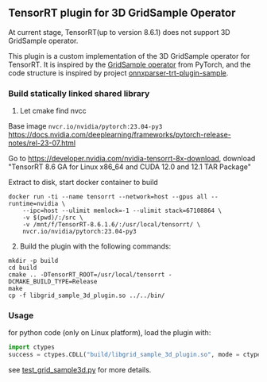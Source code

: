 ## TensorRT plugin for 3D GridSample Operator

At current stage, TensorRT(up to version 8.6.1) does not support 3D GridSample operator.

This plugin is a custom implementation of the 3D GridSample operator for TensorRT. It is inspired by the [GridSample operator](https://pytorch.org/docs/stable/generated/torch.nn.functional.grid_sample.html) from PyTorch, and the code structure is inspired by project [onnxparser-trt-plugin-sample](https://github.com/TrojanXu/onnxparser-trt-plugin-sample).

### Build statically linked shared library

1. Let cmake find nvcc

Base image `nvcr.io/nvidia/pytorch:23.04-py3` https://docs.nvidia.com/deeplearning/frameworks/pytorch-release-notes/rel-23-07.html

Go to https://developer.nvidia.com/nvidia-tensorrt-8x-download, download "TensorRT 8.6 GA for Linux x86_64 and CUDA 12.0 and 12.1 TAR Package"

Extract to disk,  start docker container to build

```
docker run -ti --name tensorrt --network=host --gpus all --runtime=nvidia \
    --ipc=host --ulimit memlock=-1 --ulimit stack=67108864 \
    -v $(pwd)/:/src \
    -v /mnt/f/TensorRT-8.6.1.6/:/usr/local/tensorrt/ \
    nvcr.io/nvidia/pytorch:23.04-py3
```

2. Build the plugin with the following commands:
```shell
mkdir -p build
cd build
cmake .. -DTensorRT_ROOT=/usr/local/tensorrt -DCMAKE_BUILD_TYPE=Release
make
cp -f libgrid_sample_3d_plugin.so ../../bin/
```
 
### Usage 

for python code (only on Linux platform), load the plugin with:

```python
import ctypes
success = ctypes.CDLL("build/libgrid_sample_3d_plugin.so", mode = ctypes.RTLD_GLOBAL)
```

see [test_grid_sample3d.py](./test/test_grid_sample3d_plugin.py) for more details.